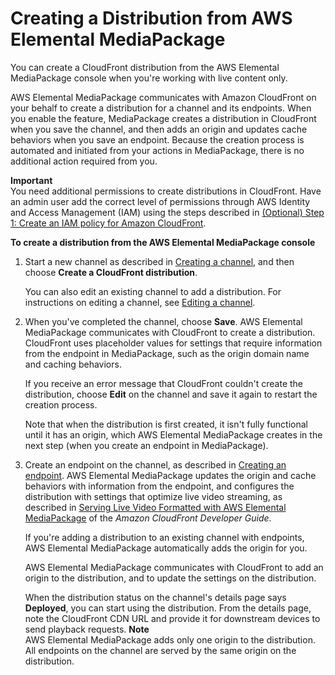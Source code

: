 # Creating a Distribution from AWS Elemental MediaPackage<a name="cdns-create-mp"></a>

You can create a CloudFront distribution from the AWS Elemental MediaPackage console when you're working with live content only\.

AWS Elemental MediaPackage communicates with Amazon CloudFront on your behalf to create a distribution for a channel and its endpoints\. When you enable the feature, MediaPackage creates a distribution in CloudFront when you save the channel, and then adds an origin and updates cache behaviors when you save an endpoint\. Because the creation process is automated and initiated from your actions in MediaPackage, there is no additional action required from you\. 

**Important**  
You need additional permissions to create distributions in CloudFront\. Have an admin user add the correct level of permissions through AWS Identity and Access Management \(IAM\) using the steps described in [\(Optional\) Step 1: Create an IAM policy for Amazon CloudFront](setting-up-create-non-admin-iam-cf.md)\.

**To create a distribution from the AWS Elemental MediaPackage console**

1. Start a new channel as described in [Creating a channel](channels-create.md), and then choose **Create a CloudFront distribution**\. 

   You can also edit an existing channel to add a distribution\. For instructions on editing a channel, see [Editing a channel](channels-edit.md)\.

1. When you've completed the channel, choose **Save**\. AWS Elemental MediaPackage communicates with CloudFront to create a distribution\. CloudFront uses placeholder values for settings that require information from the endpoint in MediaPackage, such as the origin domain name and caching behaviors\. 

   If you receive an error message that CloudFront couldn't create the distribution, choose **Edit** on the channel and save it again to restart the creation process\.

   Note that when the distribution is first created, it isn't fully functional until it has an origin, which AWS Elemental MediaPackage creates in the next step \(when you create an endpoint in MediaPackage\)\.

1. Create an endpoint on the channel, as described in [Creating an endpoint](endpoints-create.md)\. AWS Elemental MediaPackage updates the origin and cache behaviors with information from the endpoint, and configures the distribution with settings that optimize live video streaming, as described in [Serving Live Video Formatted with AWS Elemental MediaPackage](https://docs.aws.amazon.com/AmazonCloudFront/latest/DeveloperGuide/live-streaming.html#live-streaming-with-mediapackage) of the *Amazon CloudFront Developer Guide*\.

   If you're adding a distribution to an existing channel with endpoints, AWS Elemental MediaPackage automatically adds the origin for you\.

   AWS Elemental MediaPackage communicates with CloudFront to add an origin to the distribution, and to update the settings on the distribution\. 

   When the distribution status on the channel's details page says **Deployed**, you can start using the distribution\. From the details page, note the CloudFront CDN URL and provide it for downstream devices to send playback requests\.
**Note**  
AWS Elemental MediaPackage adds only one origin to the distribution\. All endpoints on the channel are served by the same origin on the distribution\.